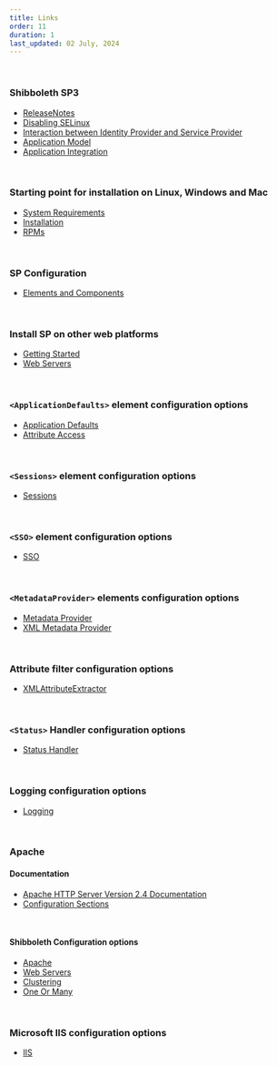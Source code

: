 ```yaml
---
title: Links
order: 11
duration: 1
last_updated: 02 July, 2024
---
```


<br>

### Shibboleth SP3

<ul class="list-group list-group-flush">
  <li class="list-group-item"><a href="https://wiki.shibboleth.net/confluence/display/SP3/ReleaseNotes">ReleaseNotes</a></li>
  <li class="list-group-item"><a href="https://wiki.shibboleth.net/confluence/display/SP3/CommonErrors#CommonErrors-SeLinux">Disabling SELinux</a></li>
  <li class="list-group-item"><a href="https://wiki.shibboleth.net/confluence/display/CONCEPT/FlowsAndConfig">Interaction between Identity Provider and Service Provider</a></li>
  <li class="list-group-item"><a href="https://wiki.shibboleth.net/confluence/display/SP3/ApplicationModel">Application Model</a></li>
  <li class="list-group-item"><a href="https://wiki.shibboleth.net/confluence/display/SP3/ApplicationIntegration">Application Integration</a></li>
</ul>

<br>

### Starting point for installation on Linux, Windows and Mac

<ul class="list-group list-group-flush">
  <li class="list-group-item"><a href="https://wiki.shibboleth.net/confluence/display/SP3/SystemRequirements">System Requirements</a></li>
  <li class="list-group-item"><a href="https://wiki.shibboleth.net/confluence/display/SP3/Installation">Installation</a></li>
  <li class="list-group-item"><a href="https://shibboleth.net/downloads/service-provider/RPMS/">RPMs</a></li>
</ul>

<br>

### SP Configuration

<ul class="list-group list-group-flush">
  <li class="list-group-item"><a href="https://wiki.shibboleth.net/confluence/display/SP3/SPConfig">Elements and Components</a></li>
</ul>

<br>

### Install SP on other web platforms

<ul class="list-group list-group-flush">
  <li class="list-group-item"><a href="https://wiki.shibboleth.net/confluence/display/SP3/GettingStarted">Getting Started</a></li>
  <li class="list-group-item"><a href="https://wiki.shibboleth.net/confluence/display/SP3/WebServers">Web Servers</a></li> 
</ul>

<br>

### `<ApplicationDefaults>` element configuration options

<ul class="list-group list-group-flush">
  <li class="list-group-item"><a href="https://wiki.shibboleth.net/confluence/display/SP3/ApplicationDefaults">Application Defaults</a></li>
  <li class="list-group-item"><a href="https://wiki.shibboleth.net/confluence/display/SP3/AttributeAccess">Attribute Access</a></li> 
</ul>

<br>

### `<Sessions>` element configuration options

<ul class="list-group list-group-flush">
  <li class="list-group-item"><a href="https://wiki.shibboleth.net/confluence/display/SP3/Sessions">Sessions</a></li>
</ul>

<br>

### `<SSO>` element configuration options

<ul class="list-group list-group-flush">
  <li class="list-group-item"><a href="https://wiki.shibboleth.net/confluence/display/SP3/SSO">SSO</a></li>
</ul>

<br>


### `<MetadataProvider>` elements configuration options

<ul class="list-group list-group-flush">
  <li class="list-group-item"><a href="https://wiki.shibboleth.net/confluence/display/SP3/MetadataProvider">Metadata Provider</a></li>
  <li class="list-group-item"><a href="https://wiki.shibboleth.net/confluence/display/SP3/XMLMetadataProvider">XML Metadata Provider</a></li>
</ul>

<br>

### Attribute filter configuration options

<ul class="list-group list-group-flush">
  <li class="list-group-item"><a href="https://wiki.shibboleth.net/confluence/display/SP3/XMLAttributeExtractor">XMLAttributeExtractor</a></li>
</ul>

<br>

### `<Status>` Handler configuration options

<ul class="list-group list-group-flush">
  <li class="list-group-item"><a href="https://shibboleth.atlassian.net/wiki/spaces/SP3/pages/2065334870/Status+Handler">Status Handler</a></li>
</ul>

<br>

### Logging configuration options

<ul class="list-group list-group-flush">
  <li class="list-group-item"><a href="https://wiki.shibboleth.net/confluence/display/SP3/Logging">Logging</a></li>
</ul>

<br>

### Apache

#### Documentation

<ul class="list-group list-group-flush">
  <li class="list-group-item"><a href="https://httpd.apache.org/docs/2.4/">Apache HTTP Server Version 2.4 Documentation</a></li>
  <li class="list-group-item"><a href="https://httpd.apache.org/docs/current/sections.html">Configuration Sections</a></li>
</ul>

<br>

#### Shibboleth Configuration options

<ul class="list-group list-group-flush">
  <li class="list-group-item"><a href="https://wiki.shibboleth.net/confluence/display/SP3/Apache">Apache</a></li>
  <li class="list-group-item"><a href="https://wiki.shibboleth.net/confluence/display/SP3/WebServers">Web Servers</a></li>
  <li class="list-group-item"><a href="https://wiki.shibboleth.net/confluence/display/SP3/Clustering">Clustering</a></li>
  <li class="list-group-item"><a href="https://wiki.shibboleth.net/confluence/display/SP3/OneOrMany">One Or Many</a></li>
</ul>

<br>

### Microsoft IIS configuration options

<ul class="list-group list-group-flush">
  <li class="list-group-item"><a href="https://wiki.shibboleth.net/confluence/display/SP3/IIS">IIS</a></li>
</ul>